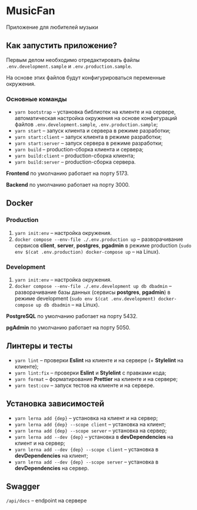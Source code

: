 # MusicFan

Приложение для любителей музыки

## Как запустить приложение?

Первым делом необходимо отредактировать файлы `.env.development.sample` и `.env.production.sample`.

На основе этих файлов будут конфигурироваться переменные окружения.

### Основные команды

- `yarn bootstrap` – установка библиотек на клиенте и на сервере, автоматическая настройка окружения на основе конфигураций файлов `.env.development.sample`, `.env.production.sample`;
- `yarn start` – запуск клиента и сервера в режиме разработки;
- `yarn start:client` – запуск клиента в режиме разработки;
- `yarn start:server` – запуск сервера в режиме разработки;
- `yarn build` – production-сборка клиента и сервера;
- `yarn build:client` – production-сборка клиента;
- `yarn build:server` – production-сборка сервера.

**Frontend** по умолчанию работает на порту 5173.

**Backend** по умолчанию работает на порту 3000.

## Docker

### Production

1. `yarn init:env` – настройка окружения.
2. `docker compose --env-file ./.env.production up` – разворачивание сервисов **client**, **server**, **postgres**, **pgadmin** в режиме production (`sudo env $(cat .env.production) docker-compose up` – на Linux).

### Development

1. `yarn init:env` – настройка окружения.
2. `docker compose --env-file ./.env.development up db dbadmin` – разворачивание базы данных (сервисы **postgres**, **pgadmin**) в режиме development (`sudo env $(cat .env.development) docker-compose up db dbadmin` – на Linux).

**PostgreSQL** по умолчанию работает на порту 5432.

**pgAdmin** по умолчанию работает на порту 5050.

## Линтеры и тесты

- `yarn lint` – проверки **Eslint** на клиенте и на сервере (+ **Stylelint** на клиенте);
- `yarn lint:fix` – проверки **Eslint** и **Stylelint** с правками кода;
- `yarn format` – форматирование **Prettier** на клиенте и на сервере;
- `yarn test:cov` – запуск тестов на клиенте и на сервере.

## Установка зависимостей

- `yarn lerna add {dep}` – установка на клиент и на сервер;
- `yarn lerna add {dep} --scope client` – установка на клиент;
- `yarn lerna add {dep} --scope server` – установка на сервер;
- `yarn lerna add --dev {dep}` – установка в **devDependencies** на клиент и на сервер;
- `yarn lerna add --dev {dep} --scope client` – установка в **devDependencies** на клиент;
- `yarn lerna add --dev {dep} --scope server` – установка в **devDependencies** на сервер.

## Swagger

`/api/docs` – endpoint на сервере

